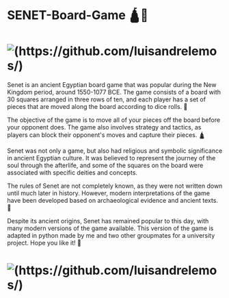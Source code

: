 # SENET-Board-Game 🛕🎲

# ![(https://github.com/luisandrelemos/)](https://github.com/luisandrelemos/SENET-Board-Game/blob/645ff4975d2a5a32e9211ff12e623d563a5c22a1/Relat%C3%B3rio/Senet%20Game.png)

Senet is an ancient Egyptian board game that was popular during the New Kingdom period, around 1550-1077 BCE. The game consists of a board with 30 squares arranged in three rows of ten, and each player has a set of pieces that are moved along the board according to dice rolls. 🐪

The objective of the game is to move all of your pieces off the board before your opponent does. The game also involves strategy and tactics, as players can block their opponent's moves and capture their pieces. 🛕

Senet was not only a game, but also had religious and symbolic significance in ancient Egyptian culture. It was believed to represent the journey of the soul through the afterlife, and some of the squares on the board were associated with specific deities and concepts.

The rules of Senet are not completely known, as they were not written down until much later in history. However, modern interpretations of the game have been developed based on archaeological evidence and ancient texts. 🏺

Despite its ancient origins, Senet has remained popular to this day, with many modern versions of the game available. This version of the game is adapted in python made by me and two other groupmates for a university project. Hope you like it! 🎲

# ![(https://github.com/luisandrelemos/)](https://github.com/luisandrelemos/SENET-Board-Game/blob/Main-Code/Relat%C3%B3rio/SENET.png)
